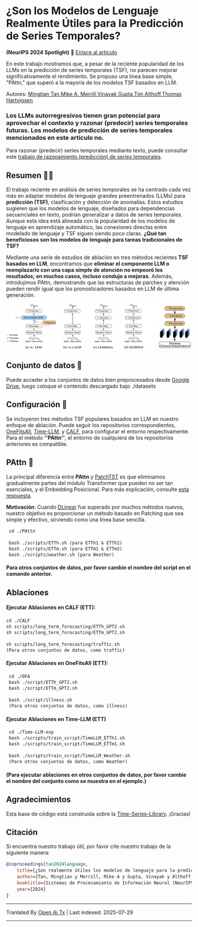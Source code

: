 # ¿Son los Modelos de Lenguaje Realmente Útiles para la Predicción de Series Temporales?

**(NeurIPS 2024 Spotlight)** 🌟 [Enlace al artículo](https://arxiv.org/pdf/2406.16964)

En este trabajo mostramos que, a pesar de la reciente popularidad de los LLMs en la predicción de series temporales (TSF), no parecen mejorar significativamente el rendimiento. Se propuso una línea base simple, "PAttn," que superó a la mayoría de los modelos TSF basados en LLM.

Autores: [Mingtian Tan](https://x.com/MTTan1203),[Mike A. Merrill](https://mikemerrill.io/),[Vinayak Gupta](https://gvinayak.github.io/),[Tim Althoff](https://homes.cs.washington.edu/~althoff/),[Thomas Hartvigsen](https://www.tomhartvigsen.com/)

### Los LLMs autorregresivos tienen gran potencial para aprovechar el contexto y razonar (predecir) series temporales futuras. Los modelos de predicción de series temporales mencionados en este artículo no.

Para razonar (predecir) series temporales mediante texto, puede consultar este [trabajo de razonamiento (predicción) de series temporales](https://github.com/behavioral-data/TSandLanguage/tree/main/text_aid_forecast).

## Resumen 💁🏼
El trabajo reciente en análisis de series temporales se ha centrado cada vez más en adaptar modelos de lenguaje grandes preentrenados (LLMs) para **predicción (TSF)**, clasificación y detección de anomalías. Estos estudios sugieren que los modelos de lenguaje, diseñados para dependencias secuenciales en texto, podrían generalizar a datos de series temporales. Aunque esta idea está alineada con la popularidad de los modelos de lenguaje en aprendizaje automático, las conexiones directas entre modelado de lenguaje y TSF siguen siendo poco claras. **¿Qué tan beneficiosos son los modelos de lenguaje para tareas tradicionales de TSF?**

Mediante una serie de estudios de ablación en tres métodos recientes **TSF basados en LLM**, encontramos que **eliminar el componente LLM o reemplazarlo con una capa simple de atención no empeoró los resultados; en muchos casos, incluso condujo a mejoras.** Además, introdujimos PAttn, demostrando que las estructuras de parches y atención pueden rendir igual que los pronosticadores basados en LLM de última generación.

![Ablations/PAttn](https://raw.githubusercontent.com/BennyTMT/LLMsForTimeSeries/main/pic/ablations.png)

## Conjunto de datos 📖
Puede acceder a los conjuntos de datos bien preprocesados desde [Google Drive](https://drive.google.com/file/d/1NF7VEefXCmXuWNbnNe858WvQAkJ_7wuP/view), luego coloque el contenido descargado bajo ./datasets

## Configuración 🔧
Se incluyeron tres métodos TSF populares basados en LLM en nuestro enfoque de ablación. Puede seguir los repositorios correspondientes, [OneFitsAll](https://github.com/DAMO-DI-ML/NeurIPS2023-One-Fits-All), [Time-LLM](https://github.com/KimMeen/Time-LLM), y [CALF](https://github.com/Hank0626/CALF), para configurar el entorno respectivamente. Para el método **''PAttn''**, el entorno de cualquiera de los repositorios anteriores es compatible.

## PAttn 🤔
La principal diferencia entre **PAttn** y [PatchTST](https://github.com/yuqinie98/PatchTST) es que eliminamos gradualmente partes del módulo Transformer que pueden no ser tan esenciales, y el Embedding Posicional. Para más explicación, consulte [esta respuesta](https://github.com/BennyTMT/LLMsForTimeSeries/issues/7).

**Motivación**: Cuando [DLinear](https://github.com/cure-lab/LTSF-Linear) fue superado por muchos métodos nuevos, nuestro objetivo es proporcionar un método basado en Patching que sea simple y efectivo, sirviendo como una línea base sencilla.

     cd ./PAttn 

     bash ./scripts/ETTh.sh (para ETTh1 & ETTh2)
     bash ./scripts/ETTm.sh (para ETTm1 & ETTm2)
     bash ./scripts/weather.sh (para Weather)
     
#### Para otros conjuntos de datos, por favor cambie el nombre del script en el comando anterior.

## Ablaciones
     
#### Ejecutar Ablaciones en CALF (ETT):
     
    cd ./CALF
    sh scripts/long_term_forecasting/ETTh_GPT2.sh
    sh scripts/long_term_forecasting/ETTm_GPT2.sh
    
    sh scripts/long_term_forecasting/traffic.sh 
    (Para otros conjuntos de datos, como traffic)

#### Ejecutar Ablaciones en OneFitsAll (ETT):
     cd ./OFA
     bash ./script/ETTh_GPT2.sh   
     bash ./script/ETTm_GPT2.sh

     bash ./script/illness.sh 
     (Para otros conjuntos de datos, como illness)

#### Ejecutar Ablaciones en Time-LLM (ETT)
     cd ./Time-LLM-exp
     bash ./scripts/train_script/TimeLLM_ETTh1.sh
     bash ./scripts/train_script/TimeLLM_ETTm1.sh 

     bash ./scripts/train_script/TimeLLM_Weather.sh
     (Para otros conjuntos de datos, como Weather)

#### (Para ejecutar ablaciones en otros conjuntos de datos, por favor cambie el nombre del conjunto como se muestra en el ejemplo.)

## Agradecimientos

Esta base de código está construida sobre la [Time-Series-Library](https://github.com/thuml/Time-Series-Library). ¡Gracias!

## Citación
Si encuentra nuestro trabajo útil, por favor cite nuestro trabajo de la siguiente manera:


```bibtex
@inproceedings{tan2024language,
    title={¿Son realmente útiles los modelos de lenguaje para la predicción de series temporales?},
    author={Tan, Mingtian y Merrill, Mike A y Gupta, Vinayak y Althoff, Tim y Hartvigsen, Thomas},
    booktitle={Sistemas de Procesamiento de Información Neural (NeurIPS)},
    year={2024}
}

```


---


Tranlated By [Open Ai Tx](https://github.com/OpenAiTx/OpenAiTx) | Last indexed: 2025-07-29


---